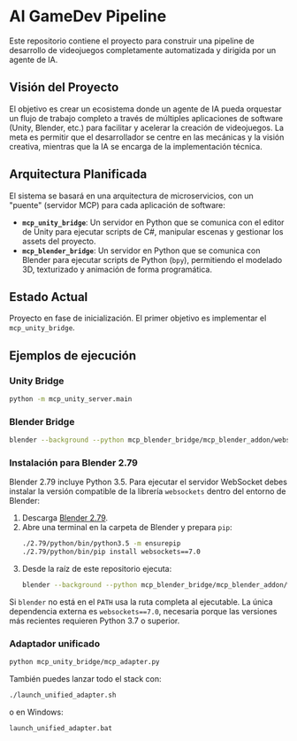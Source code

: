 # AI GameDev Pipeline

Este repositorio contiene el proyecto para construir una pipeline de desarrollo de videojuegos completamente automatizada y dirigida por un agente de IA.

## Visión del Proyecto

El objetivo es crear un ecosistema donde un agente de IA pueda orquestar un flujo de trabajo completo a través de múltiples aplicaciones de software (Unity, Blender, etc.) para facilitar y acelerar la creación de videojuegos. La meta es permitir que el desarrollador se centre en las mecánicas y la visión creativa, mientras que la IA se encarga de la implementación técnica.

## Arquitectura Planificada

El sistema se basará en una arquitectura de microservicios, con un "puente" (servidor MCP) para cada aplicación de software:

- **`mcp_unity_bridge`**: Un servidor en Python que se comunica con el editor de Unity para ejecutar scripts de C#, manipular escenas y gestionar los assets del proyecto.
- **`mcp_blender_bridge`**: Un servidor en Python que se comunica con Blender para ejecutar scripts de Python (`bpy`), permitiendo el modelado 3D, texturizado y animación de forma programática.

## Estado Actual

Proyecto en fase de inicialización. El primer objetivo es implementar el `mcp_unity_bridge`.

## Ejemplos de ejecución

### Unity Bridge
```sh
python -m mcp_unity_server.main
```

### Blender Bridge
```sh
blender --background --python mcp_blender_bridge/mcp_blender_addon/websocket_server.py
```

### Instalación para Blender 2.79

Blender 2.79 incluye Python 3.5. Para ejecutar el servidor WebSocket debes
instalar la versión compatible de la librería `websockets` dentro del entorno
de Blender:

1. Descarga [Blender&nbsp;2.79](https://download.blender.org/release/Blender2.79/).
2. Abre una terminal en la carpeta de Blender y prepara `pip`:
   ```sh
   ./2.79/python/bin/python3.5 -m ensurepip
   ./2.79/python/bin/pip install websockets==7.0
   ```
3. Desde la raíz de este repositorio ejecuta:
   ```sh
   blender --background --python mcp_blender_bridge/mcp_blender_addon/websocket_server.py
   ```

Si `blender` no está en el `PATH` usa la ruta completa al ejecutable.
La única dependencia externa es `websockets==7.0`, necesaria porque las
versiones más recientes requieren Python&nbsp;3.7 o superior.

### Adaptador unificado
```sh
python mcp_unity_bridge/mcp_adapter.py
```

También puedes lanzar todo el stack con:
```sh
./launch_unified_adapter.sh
```
 o en Windows:
```bat
launch_unified_adapter.bat
```

